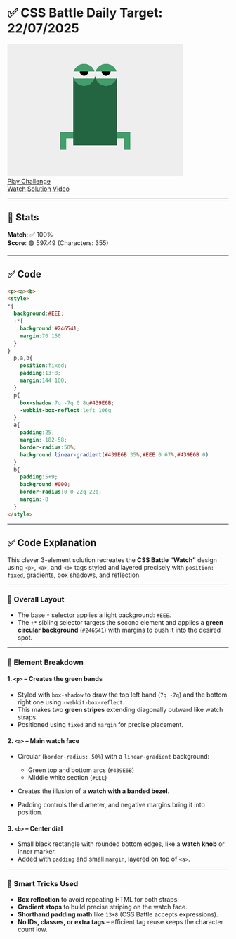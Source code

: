 # ✅ CSS Battle Daily Target: 22/07/2025

![Target](./images/22.png)  
[Play Challenge](https://cssbattle.dev/play/Fd3vvZivSEbFOZFxa2bk)  
[Watch Solution Video](https://youtube.com/shorts/2wrcdZecN6E)

---

## 🔢 Stats

**Match**: ✅ 100%  
**Score**: 🟢 597.49 (Characters: 355)

---

## ✅ Code

```html
<p><a><b>
<style>
*{
  background:#EEE;
  +*{
    background:#246541;
    margin:70 150
  }
}
  p,a,b{
    position:fixed;
    padding:13+8;
    margin:144 100;
  }
  p{
    box-shadow:7q -7q 0 8q#439E6B;
    -webkit-box-reflect:left 106q
  }
  a{
    padding:25;
    margin:-182-58;
    border-radius:50%;
    background:linear-gradient(#439E6B 35%,#EEE 0 67%,#439E6B 0)
  }
  b{
    padding:5+9;
    background:#000;
    border-radius:0 0 22q 22q;
    margin:-8
  }
</style>
```

---

## ✅ Code Explanation

This clever 3-element solution recreates the **CSS Battle “Watch”** design using `<p>`, `<a>`, and `<b>` tags styled and layered precisely with `position: fixed`, gradients, box shadows, and reflection.

---

### 🎯 Overall Layout

* The base `*` selector applies a light background: `#EEE`.
* The `+*` sibling selector targets the second element and applies a **green circular background** (`#246541`) with margins to push it into the desired spot.

---

### 🧱 Element Breakdown

#### 1. `<p>` – Creates the **green bands**

* Styled with `box-shadow` to draw the top left band (`7q -7q`) and the bottom right one using `-webkit-box-reflect`.
* This makes two **green stripes** extending diagonally outward like watch straps.
* Positioned using `fixed` and `margin` for precise placement.

#### 2. `<a>` – Main **watch face**

* Circular (`border-radius: 50%`) with a `linear-gradient` background:

  * Green top and bottom arcs (`#439E6B`)
  * Middle white section (`#EEE`)
* Creates the illusion of a **watch with a banded bezel**.
* Padding controls the diameter, and negative margins bring it into position.

#### 3. `<b>` – **Center dial**

* Small black rectangle with rounded bottom edges, like a **watch knob** or inner marker.
* Added with `padding` and small `margin`, layered on top of `<a>`.

---

### 🧠 Smart Tricks Used

* **Box reflection** to avoid repeating HTML for both straps.
* **Gradient stops** to build precise striping on the watch face.
* **Shorthand padding math** like `13+8` (CSS Battle accepts expressions).
* **No IDs, classes, or extra tags** – efficient tag reuse keeps the character count low.